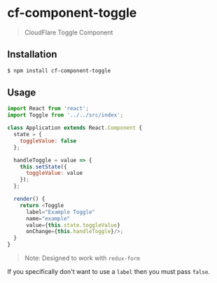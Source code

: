 # cf-component-toggle

> CloudFlare Toggle Component

## Installation

```sh
$ npm install cf-component-toggle
```

## Usage

```js
import React from 'react';
import Toggle from '../../src/index';

class Application extends React.Component {
  state = {
    toggleValue: false
  };

  handleToggle = value => {
    this.setState({
      toggleValue: value
    });
  };

  render() {
    return <Toggle
      label="Example Toggle"
      name="example"
      value={this.state.toggleValue}
      onChange={this.handleToggle}/>;
  }
}
```

> Note: Designed to work with `redux-form`

If you specifically don't want to use a `label` then you must pass `false`.
